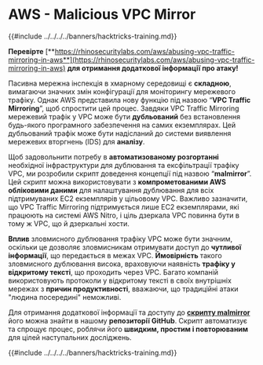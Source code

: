 # AWS - Malicious VPC Mirror

{{#include ../../../../banners/hacktricks-training.md}}

**Перевірте** [**https://rhinosecuritylabs.com/aws/abusing-vpc-traffic-mirroring-in-aws**](https://rhinosecuritylabs.com/aws/abusing-vpc-traffic-mirroring-in-aws) **для отримання додаткової інформації про атаку!**

Пасивна мережна інспекція в хмарному середовищі є **складною**, вимагаючи значних змін конфігурації для моніторингу мережевого трафіку. Однак AWS представила нову функцію під назвою “**VPC Traffic Mirroring**”, щоб спростити цей процес. Завдяки VPC Traffic Mirroring мережевий трафік у VPC може бути **дубльований** без встановлення будь-якого програмного забезпечення на самих екземплярах. Цей дубльований трафік може бути надісланий до системи виявлення мережевих вторгнень (IDS) для **аналізу**.

Щоб задовольнити потребу в **автоматизованому розгортанні** необхідної інфраструктури для дублювання та ексфільтрації трафіку VPC, ми розробили скрипт доведення концепції під назвою “**malmirror**”. Цей скрипт можна використовувати з **компрометованими AWS обліковими даними** для налаштування дублювання для всіх підтримуваних EC2 екземплярів у цільовому VPC. Важливо зазначити, що VPC Traffic Mirroring підтримується лише EC2 екземплярами, які працюють на системі AWS Nitro, і ціль дзеркала VPC повинна бути в тому ж VPC, що й дзеркальні хости.

**Вплив** зловмисного дублювання трафіку VPC може бути значним, оскільки це дозволяє зловмисникам отримувати доступ до **чутливої інформації**, що передається в межах VPC. **Ймовірність** такого зловмисного дублювання висока, враховуючи наявність **трафіку у відкритому тексті**, що проходить через VPC. Багато компаній використовують протоколи у відкритому тексті в своїх внутрішніх мережах з **причин продуктивності**, вважаючи, що традиційні атаки "людина посередині" неможливі.

Для отримання додаткової інформації та доступу до [**скрипту malmirror**](https://github.com/RhinoSecurityLabs/Cloud-Security-Research/tree/master/AWS/malmirror) його можна знайти в нашому **репозиторії GitHub**. Скрипт автоматизує та спрощує процес, роблячи його **швидким, простим і повторюваним** для цілей наступальних досліджень.

{{#include ../../../../banners/hacktricks-training.md}}
